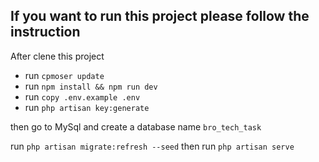 
## If you want to run this project please follow the instruction

After clene this project 
- run `cpmoser update`
- run `npm install && npm run dev`
- run `copy .env.example .env`
- run `php artisan key:generate`

then go to MySql and create a database name `bro_tech_task`

run `php artisan migrate:refresh --seed`
then run `php artisan serve`

